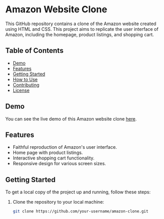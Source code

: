 # Amazon Website Clone

This GitHub repository contains a clone of the Amazon website created using HTML and CSS. This project aims to replicate the user interface of Amazon, including the homepage, product listings, and shopping cart. 

## Table of Contents

- [Demo](#demo)
- [Features](#features)
- [Getting Started](#getting-started)
- [How to Use](#how-to-use)
- [Contributing](#contributing)
- [License](#license)

## Demo

You can see the live demo of this Amazon website clone [here](#).

## Features

- Faithful reproduction of Amazon's user interface.
- Home page with product listings.
- Interactive shopping cart functionality.
- Responsive design for various screen sizes.

## Getting Started

To get a local copy of the project up and running, follow these steps:

1. Clone the repository to your local machine:

   ```sh
   git clone https://github.com/your-username/amazon-clone.git

